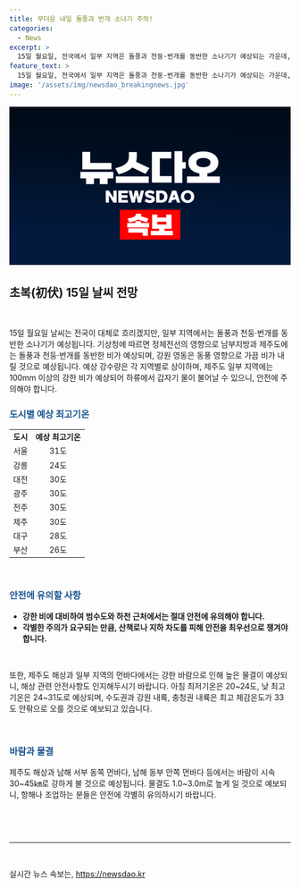 ```yaml
---
title: 무더운 내일 돌풍과 번개 소나기 주의!
categories:
  - News
excerpt: >
  15일 월요일, 전국에서 일부 지역은 돌풍과 천둥·번개를 동반한 소나기가 예상되는 가운데, 기상청은 비 내릴 지역과 예상 강수량을 발표했다. 특히, 동부 및 남해안 지역은 강한 비가 예보돼 하천변에서는 물이 불어날 수 있어 주의가 필요하며, 20~31도의 덥고 흐린 날씨가 예상된다. 특히, 제주도 해상과 남해 일부 지역에서는 강한 바람과 높은 물결에 대비해야 한다. (총 글자 수: 148자)
feature_text: >
  15일 월요일, 전국에서 일부 지역은 돌풍과 천둥·번개를 동반한 소나기가 예상되는 가운데, 기상청은 비 내릴 지역과 예상 강수량을 발표했다. 특히, 동부 및 남해안 지역은 강한 비가 예보돼 하천변에서는 물이 불어날 수 있어 주의가 필요하며, 20~31도의 덥고 흐린 날씨가 예상된다. 특히, 제주도 해상과 남해 일부 지역에서는 강한 바람과 높은 물결에 대비해야 한다. (총 글자 수: 148자)
image: '/assets/img/newsdao_breakingnews.jpg'
---
```


<p><img src="/assets/img/newsdao_breakingnews.jpg" alt="pcversion 속보" /></p>

<h2 data-ke-size="size26">초복(初伏) 15일 날씨 전망</h2>

<p data-ke-size="size16">&nbsp;</p>

<p data-ke-size="size16">15일 월요일 날씨는 전국이 대체로 흐리겠지만, 일부 지역에서는 돌풍과 천둥·번개를 동반한 소나기가 예상됩니다. 기상청에 따르면 정체전선의 영향으로 남부지방과 제주도에는 돌풍과 천둥·번개를 동반한 비가 예상되며, 강원 영동은 동풍 영향으로 가끔 비가 내릴 것으로 예상됩니다. 예상 강수량은 각 지역별로 상이하며, 제주도 일부 지역에는 100mm 이상의 강한 비가 예상되어 하류에서 갑자기 물이 불어날 수 있으니, 안전에 주의해야 합니다.</p>

<h3><b><span style="color: #1a5490;">도시별 예상 최고기온</span></b></h3>

<table>
<tbody>
<tr>
<td style="text-align: center; height: 17px;"><b>도시</b></td>
<td style="text-align: center; height: 17px;"><b>예상 최고기온</b></td>
</tr>
<tr>
<td style="text-align: center; height: 17px;">서울</td>
<td style="text-align: center; height: 17px;">31도</td>
</tr>
<tr>
<td style="text-align: center; height: 17px;">강릉</td>
<td style="text-align: center; height: 17px;">24도</td>
</tr>
<tr>
<td style="text-align: center; height: 17px;">대전</td>
<td style="text-align: center; height: 17px;">30도</td>
</tr>
<tr>
<td style="text-align: center; height: 17px;">광주</td>
<td style="text-align: center; height: 17px;">30도</td>
</tr>
<tr>
<td style="text-align: center; height: 17px;">전주</td>
<td style="text-align: center; height: 17px;">30도</td>
</tr>
<tr>
<td style="text-align: center; height: 17px;">제주</td>
<td style="text-align: center; height: 17px;">30도</td>
</tr>
<tr>
<td style="text-align: center; height: 17px;">대구</td>
<td style="text-align: center; height: 17px;">28도</td>
</tr>
<tr>
<td style="text-align: center; height: 17px;">부산</td>
<td style="text-align: center; height: 17px;">26도</td>
</tr>
</tbody>
</table>

<p data-ke-size="size16">&nbsp;</p>

<h3><b><span style="color: #1a5490;">안전에 유의할 사항</span></b></h3>

<ul>
<li><b>강한 비에 대비하여 범수도와 하천 근처에서는 절대 안전에 유의해야 합니다.</b></li>
<li><b>각별한 주의가 요구되는 만큼, 산책로나 지하 차도를 피해 안전을 최우선으로 챙겨야 합니다.</b></li>
</ul>

<p data-ke-size="size16">&nbsp;</p>

<p data-ke-size="size16">또한, 제주도 해상과 일부 지역의 먼바다에서는 강한 바람으로 인해 높은 물결이 예상되니, 해상 관련 안전사항도 인지해두시기 바랍니다. 아침 최저기온은 20~24도, 낮 최고기온은 24~31도로 예상되며, 수도권과 강원 내륙, 충청권 내륙은 최고 체감온도가 33도 안팎으로 오를 것으로 예보되고 있습니다.</p>

<p data-ke-size="size16">&nbsp;</p>

<h3><b><span style="color: #1a5490;">바람과 물결</span></b></h3>

<p data-ke-size="size16">제주도 해상과 남해 서부 동쪽 먼바다, 남해 동부 안쪽 먼바다 등에서는 바람이 시속 30~45㎞로 강하게 불 것으로 예상됩니다. 물결도 1.0~3.0m로 높게 일 것으로 예보되니, 항해나 조업하는 분들은 안전에 각별히 유의하시기 바랍니다.</p>

<p data-ke-size="size16">&nbsp;</p>

<p data-ke-size="size16">&nbsp;</p>

<hr>

<p data-ke-size="size16">&nbsp;</p>
실시간 뉴스 속보는, <a href="https://newsdao.kr" rel="dofollow">https://newsdao.kr</a>


